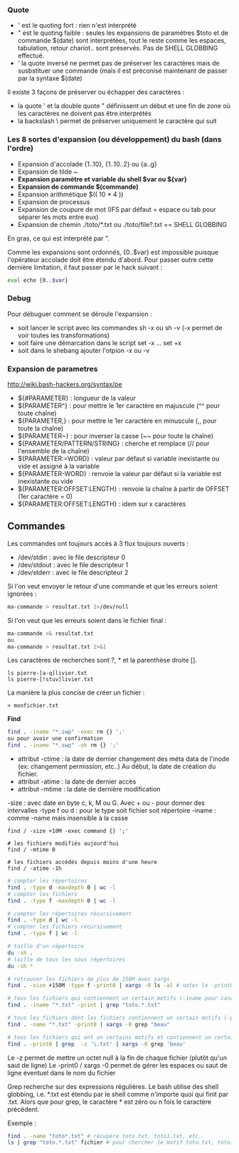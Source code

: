 ### Quote

- ' est le quoting fort : rien n'est interprété
- " est le quoting faible : seules les expansions de paramètres $toto et de commande $(date) sont interprétées, tout le reste comme les espaces, tabulation, retour chariot.. sont préservés. Pas de SHELL GLOBBING effectué.
- ‘ la quote inversé ne permet pas de préserver les caractères mais de susbstituer une commande (mais il est préconisé maintenant de passer par la syntaxe $(date)

Il existe 3 façons de préserver ou échapper des caractères : 
- la quote ' et la double quote " définissent un début et une fin de zone où les caractères ne doivent pas être interprétés
- la backslash \ permet de préserver uniquement le caractère qui suit

### Les 8 sortes d'expansion (ou développement) du bash (dans l'ordre)

- Expansion d'accolade {1..10}, {1..10..2} ou {a..g} 
- Expansion de tilde ~ 
- **Expansion paramètre et variable du shell $var ou ${var}**
- **Expansion de commande $(commande)**
- Expansion arithmétique $(( 10 * 4 )) 
- Expansion de processus
- Expansion de coupure de mot (IFS par défaut = espace ou tab pour séparer les mots entre eux)
- Expansion de chemin ./toto/*.txt ou ./toto/file?.txt  == SHELL GLOBBING

En gras, ce qui est interprété par ".

Comme les expansions sont ordonnés, {0..$var} est impossible puisque l'opérateur accolade doit être étendu d'abord. Pour passer outre cette dernière limitation, il faut passer par le hack suivant : 
 
 ````sh
 eval echo {0..$var}
 ````
 
### Debug

Pour débuguer comment se déroule l'expansion : 
- soit lancer le script avec les commandes sh -x ou sh -v (-x permet de voir toutes les transformations)
- soit faire une démarcation dans le script set -x ... set +x
- soit dans le shebang ajouter l'otpion -x ou -v

### Expansion de parametres 

http://wiki.bash-hackers.org/syntax/pe

- ${#PARAMETER} : longueur de la valeur
- ${PARAMETER^} : pour mettre le 1er caractère en majuscule (^^ pour toute chaîne)
- ${PARAMETER,} : pour mettre le 1er caractère en minuscule (,, pour toute la chaîne)
- ${PARAMETER~} : pour inverser la casse (~~ pour toute la chaîne)
- ${PARAMETER/PATTERN/STRING} : cherche et remplace (// pour l'ensemble de la chaîne)
- ${PARAMETER:=WORD} : valeur par défaut si variable inexistante ou vide et assigné à la variable
- ${PARAMETER-WORD} : renvoie la valeur par défaut si la variable est inexistante ou vide
- ${PARAMETER:OFFSET:LENGTH} : renvoie la chaîne à partir de OFFSET (1er caractère = 0)
- ${PARAMETER:OFFSET:LENGTH} : idem sur x caractères

## Commandes

Les commandes ont toujours accès à 3 flux toujours ouverts : 
- /dev/stdin : avec le file descripteur 0
- /dev/stdout : avec le file descripteur 1
- /dev/stderr : avec le file descripteur 2

Si l'on veut envoyer le retour d'une commande et que les erreurs soient ignorées : 

  ````sh
  ma-commande > resultat.txt 2>/dev/null
  ````

Si l'on veut que les erreurs soient dans le fichier final : 
  
  ````sh
  ma-commande >& resultat.txt
  ou 
  ma-commande > resultat.txt 2>&1
  ````

Les caractères de recherches sont ?, * et la parenthèse droite []. 
  ````
  ls pierre-[a-q]livier.txt
  ls pierre-[!stuv]livier.txt
  ````
La manière la plus concise de créer un fichier :
  ````
  > monfichier.txt
  ````

**Find**

  ````sh
  find . -iname "*.swp" -exec rm {} ';'
  ou pour avoir une confirmation
  find . -iname "*.swp" -ok rm {} ';' 
  ````
- attribut -ctime : la date de dernier changement des méta data de l'inode (ex: changement permission, etc..) Au début, la date de création du fichier. 
- attribut -atime : la date de dernier accès
- attribut -mtime : la date de dernière modification

-size : avec date en byte c, k, M ou G. Avec + ou - pour donner des intervalles
-type f ou d : pour le type soit fichier soit répertoire
-iname : comme -name mais insensible à la casse

  ````
  find / -size +10M -exec command {} ';'
  
  # les fichiers modifiés aujourd'hui
  find / -mtime 0
  
  # les fichiers accédés depuis moins d'une heure
  find / -atime -1h
  ````

 ````sh
 # compter les répertoires
 find . -type d -maxdepth 0 | wc -l
 # compter les fichiers 
 find . -type f -maxdepth 0 | wc -l

 # compter les répertoires récursivement 
 find . -type d | wc -l
 # compter les fichiers récursivement
 find . -type f | wc -l
 
 # taille d'un répertoire 
 du -sh . 
 # taille de tous les sous répertoires 
 du -sh *
 
 # retrouver les fichiers de plus de 150M avec xargs
 find . -size +150M -type f -print0 | xargs -0 ls -al # noter le -print0 et le -0 permettant d'éviter les pb avec les fichiers ayant un caractère quote
 
 # tous les fichiers qui contiennent un certain motifs (-iname pour case insensitive)
 find . -iname "*.txt" -print | grep "toto.*.txt"
 
 # tous les fichiers dont les fichiers contiennent un certain motifs (-print0 et xargs -0 permettent de gérer les espaces dans les noms de fichier
 find . -name "*.txt" -print0 | xargs -0 grep "beau"
 
 # tous les fichiers qui ont un certains motifs et contiennent un certain motif
 find . -print0 | grep  -z '\.txt' | xargs -0 grep 'beau'
 ````
Le -z permet de mettre un octet null à la fin de chaque fichier (plutôt qu'un saut de ligne)
Le -print0 / xargs -0 permet de gérer les espaces ou saut de ligne éventuel dans le nom du fichier

Grep recherche sur des expressions régulières. 
Le bash utilise des shell globbing, i.e. *.txt est étendu par le shell comme n'importe quoi qui finit par .txt. 
Alors que pour grep, le caractère * est zéro ou n fois le caractère précédent. 

Exemple : 

````sh
find . -name "toto*.txt" # récupère toto.txt, toto1.txt, etc..
ls | grep "toto.*.txt" fichier # pour chercher le motif toto.txt, toto1.txt dans le fichier
````


